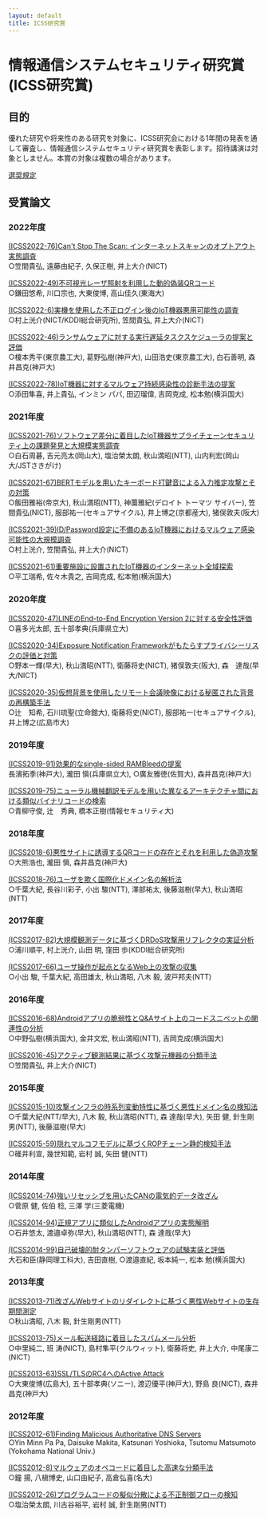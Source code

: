 ```yaml
---
layout: default
title: ICSS研究賞
---
```


# 情報通信システムセキュリティ研究賞(ICSS研究賞)

## 目的
優れた研究や将来性のある研究を対象に、ICSS研究会における1年間の発表を通して審査し、情報通信システムセキュリティ研究賞を表彰します。招待講演は対象としません。本賞の対象は複数の場合があります。

[選奨規定](award-r4.pdf)

## 受賞論文

### 2022年度

[(ICSS2022-76)Can't Stop The Scan: インターネットスキャンのオプトアウト実態調査](https://ken.ieice.org/ken/paper/202303149Cs7/)   
○笠間貴弘, 遠藤由紀子, 久保正樹, 井上大介(NICT)

[(ICSS2022-49)不可視光レーザ照射を利用した動的偽装QRコード](https://ken.ieice.org/ken/paper/20230313TCsE/)   
○鎌田悠希, 川口宗也, 大東俊博, 高山佳久(東海大)

[(ICSS2022-6)実機を使用した不正ログイン後のIoT機器悪用可能性の調査](https://ken.ieice.org/ken/paper/20220623wCkJ/)   
○村上洸介(NICT/KDDI総合研究所), 笠間貴弘, 井上大介(NICT)

[(ICSS2022-46)ランサムウェアに対する実行遅延タスクスケジューラの提案と評価](https://ken.ieice.org/ken/paper/20221108ZCnE/)   
○榎本秀平(東京農工大), 葛野弘樹(神戸大), 山田浩史(東京農工大), 白石善明, 森井昌克(神戸大)

[(ICSS2022-78)IoT機器に対するマルウェア持続感染性の診断手法の提案](https://ken.ieice.org/ken/paper/20230314GCqw/)   
○添田隼喜, 井上貴弘, インミン パパ, 田辺瑠偉, 吉岡克成, 松本勉(横浜国大)

### 2021年度

[(ICSS2021-76)ソフトウェア差分に着目したIoT機器サプライチェーンセキュリティ上の課題発見と大規模実態調査](https://www.ieice.org/ken/paper/20220308dCil/)  
○白石周碁, 吉元亮太(岡山大), 塩治榮太朗, 秋山満昭(NTT), 山内利宏(岡山大/JSTさきがけ)

[(ICSS2021-67)BERTモデルを用いたキーボード打鍵音による入力推定攻撃とその対策](https://www.ieice.org/ken/paper/20220308qCix/)  
○飯田雅裕(帝京大), 秋山満昭(NTT), 神薗雅紀(デロイト トーマツ サイバー), 笠間貴弘(NICT), 服部祐一(セキュアサイクル), 井上博之(京都産大), 猪俣敦夫(阪大)

[(ICSS2021-39)ID/Password設定に不備のあるIoT機器におけるマルウェア感染可能性の大規模調査](https://www.ieice.org/ken/paper/20210720TC45/)  
○村上洸介, 笠間貴弘, 井上大介(NICT)

[(ICSS2021-61)重要施設に設置されたIoT機器のインターネット全域探索](https://www.ieice.org/ken/paper/20220307xCiv/)  
○平工瑞希, 佐々木貴之, 吉岡克成, 松本勉(横浜国大)

### 2020年度

[(ICSS2020-47)LINEのEnd-to-End Encryption Version 2に対する安全性評価](https://www.ieice.org/ken/paper/20210302sC2f/)  
○喜多光太郎, 五十部孝典(兵庫県立大)

[(ICSS2020-34)Exposure Notification Frameworkがもたらすプライバシーリスクの評価と対策](https://www.ieice.org/ken/paper/20210301yCDd/)  
○野本一輝(早大), 秋山満昭(NTT), 衛藤将史(NICT), 猪俣敦夫(阪大), 森　達哉(早大/NICT)

[(ICSS2020-35)仮想背景を使用したリモート会議映像における秘匿された背景の再構築手法](https://www.ieice.org/ken/paper/20210301ZCDg/)  
○辻　知希, 石川琉聖(立命館大), 衛藤将史(NICT), 服部祐一(セキュアサイクル), 井上博之(広島市大)


### 2019年度

[(ICSS2019-91)効果的なsingle-sided RAMBleedの提案](https://www.ieice.org/ken/paper/20200303U1X4/)  
長濱拓季(神戸大), 瀧田 愼(兵庫県立大), ○廣友雅徳(佐賀大), 森井昌克(神戸大)

[(ICSS2019-75)ニューラル機械翻訳モデルを用いた異なるアーキテクチャ間における類似バイナリコードの検索](https://www.ieice.org/ken/paper/20200302S1W3/)  
○青柳守俊, 辻　秀典, 橋本正樹(情報セキュリティ大)

### 2018年度

[(ICSS2018-6)悪性サイトに誘導するQRコードの存在とそれを利用した偽造攻撃](https://www.ieice.org/ken/paper/20180625B143/)  
○大熊浩也, 瀧田 愼, 森井昌克(神戸大)

[(ICSS2018-76)ユーザを欺く国際化ドメイン名の解析法](https://www.ieice.org/ken/paper/20190307m1kE/)  
○千葉大紀, 長谷川彩子, 小出 駿(NTT), 澤部祐太, 後藤滋樹(早大), 秋山満昭(NTT)

### 2017年度

[(ICSS2017-82)大規模観測データに基づくDRDoS攻撃用リフレクタの実証分析](https://www.ieice.org/ken/paper/20180308K1Dx/)  
○浦川順平, 村上洸介, 山田 明, 窪田 歩(KDDI総合研究所)

[(ICSS2017-66)ユーザ操作が起点となるWeb上の攻撃の収集](https://www.ieice.org/ken/paper/20180308e1cj/)  
○小出 駿, 千葉大紀, 高田雄太, 秋山満昭, 八木 毅, 波戸邦夫(NTT)

### 2016年度
[(ICSS2016-68)Androidアプリの脆弱性とQ&Aサイト上のコードスニペットの関連性の分析](https://www.ieice.org/ken/paper/20170314FbsL/)  
○中野弘樹(横浜国大), 金井文宏, 秋山満昭(NTT), 吉岡克成(横浜国大)

[(ICSS2016-45)アクティブ観測結果に基づく攻撃元機器の分類手法](https://www.ieice.org/ken/paper/20161125ebNy/)  
○笠間貴弘, 井上大介(NICT)

### 2015年度
[(ICSS2015-10)攻撃インフラの時系列変動特性に基づく悪性ドメイン名の検知法](https://www.ieice.org/ken/paper/20150612ybaK/)  
○千葉大紀(NTT/早大), 八木 毅, 秋山満昭(NTT), 森 達哉(早大), 矢田 健, 針生剛男(NTT), 後藤滋樹(早大)

[(ICSS2015-59)隠れマルコフモデルに基づくROPチェーン静的検知手法](https://www.ieice.org/ken/paper/20160304Cb68/)  
○碓井利宣, 幾世知範, 岩村 誠, 矢田 健(NTT)

### 2014年度
[(ICSS2014-74)強いリセッシブを用いたCANの電気的データ改ざん](https://www.ieice.org/ken/paper/20150304WBZ0/)  
○菅原 健, 佐伯 稔, 三澤 学(三菱電機)

[(ICSS2014-94)正規アプリに類似したAndroidアプリの実態解明](https://www.ieice.org/ken/paper/20150304gBxw/)  
○石井悠太, 渡邉卓弥(早大), 秋山満昭(NTT), 森 達哉(早大)

[(ICSS2014-99)自己破壊的耐タンパーソフトウェアの試験実装と評価](https://www.ieice.org/ken/paper/20150304KBY4/)  
大石和臣(静岡理工科大), 吉田直樹, ○渡邉直紀, 坂本純一, 松本 勉(横浜国大)

### 2013年度
[(ICSS2013-71)改ざんWebサイトのリダイレクトに基づく悪性Webサイトの生存期間測定](https://www.ieice.org/ken/paper/20140327BBL1/)  
○秋山満昭, 八木 毅, 針生剛男(NTT)

[(ICSS2013-75)メール転送経路に着目したスパムメール分析](https://www.ieice.org/ken/paper/201403286BMM/)  
○中里純二, 班 涛(NICT), 島村隼平(クルウィット), 衛藤将史, 井上大介, 中尾康二(NICT)

[(ICSS2013-63)SSL/TLSのRC4へのActive Attack](https://www.ieice.org/ken/paper/20140327ABM7/)  
○大東俊博(広島大), 五十部孝典(ソニー), 渡辺優平(神戸大), 野島 良(NICT), 森井昌克(神戸大)

### 2012年度
[(ICSS2012-61)Finding Malicious Authoritative DNS Servers](https://www.ieice.org/ken/paper/20130325BB2U/)  
○Yin Minn Pa Pa, Daisuke Makita, Katsunari Yoshioka, Tsutomu Matsumoto (Yokohama National Univ.)

[(ICSS2012-8)マルウェアのオペコードに着目した高速な分類手法](https://www.ieice.org/ken/paper/20120622d0Sj/)  
○鐘 揚, 八槇博史, 山口由紀子, 高倉弘喜(名大)

[(ICSS2012-26)プログラムコードの擬似分散による不正制御フローの検知](https://www.ieice.org/ken/paper/20120719N0TH/)  
○塩治榮太朗, 川古谷裕平, 岩村 誠, 針生剛男(NTT)
